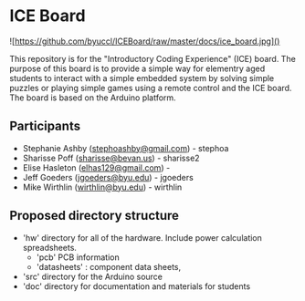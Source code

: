 # ICE Board

![https://github.com/byuccl/ICEBoard/raw/master/docs/ice_board.jpg]()

This repository is for the "Introductory Coding Experience" (ICE) board. The purpose of this board is to provide a simple way for elementry aged students to interact with a simple embedded system by solving simple puzzles or playing simple games using a remote control and the ICE board. The board is based on the Arduino platform.

## Participants
  * Stephanie Ashby (stephoashby@gmail.com) - stephoa
  * Sharisse Poff (sharisse@bevan.us) - sharisse2
  * Elise Hasleton (elhas129@gmail.com) - 
  * Jeff Goeders (jgoeders@byu.edu) - jgoeders
  * Mike Wirthlin (wirthlin@byu.edu) - wirthlin

## Proposed directory structure
  * 'hw' directory for all of the hardware. Include power calculation  spreadsheets.
    * 'pcb' PCB information
    * 'datasheets' : component data sheets,
  * 'src' directory for the Arduino source
  * 'doc' directory for documentation and materials for students
  
  
